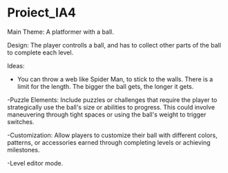# Proiect_IA4

Main Theme: A platformer with a ball.

Design:
The player controlls a ball, and has to collect other parts of the ball to complete each level.

Ideas:
- You can throw a web like Spider Man, to stick to the walls. There is a limit for the length. The bigger the ball gets, the longer it gets.

-Puzzle Elements: Include puzzles or challenges that require the player to strategically use the ball's size or abilities to progress. This could involve maneuvering through tight spaces or using the ball's weight to trigger switches.

-Customization: Allow players to customize their ball with different colors, patterns, or accessories earned through completing levels or achieving milestones.

-Level editor mode.
